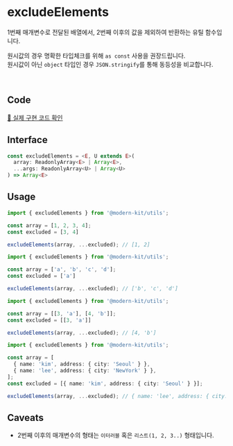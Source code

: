 # excludeElements

1번째 매개변수로 전달된 배열에서, 2번째 이후의 값을 제외하여 반환하는 유틸 함수입니다.

원시값의 경우 명확한 타입체크를 위해 `as const` 사용을 권장드립니다.  
원시값이 아닌 `object` 타입인 경우 `JSON.stringify`를 통해 동등성을 비교합니다.


<br />

## Code
[🔗 실제 구현 코드 확인](https://github.com/modern-agile-team/modern-kit/blob/main/packages/utils/src/array/excludeElements/index.ts)

## Interface
```ts title="typescript"
const excludeElements = <E, U extends E>(
  array: ReadonlyArray<E> | Array<E>,
  ...args: ReadonlyArray<U> | Array<U>
) => Array<E>
```

## Usage
```ts title="typescript"
import { excludeElements } from '@modern-kit/utils';

const array = [1, 2, 3, 4];
const excluded = [3, 4]

excludeElements(array, ...excluded); // [1, 2]
```

```ts title="typescript"
import { excludeElements } from '@modern-kit/utils';

const array = ['a', 'b', 'c', 'd'];
const excluded = ['a']

excludeElements(array, ...excluded); // ['b', 'c', 'd']
```

```ts title="typescript"
import { excludeElements } from '@modern-kit/utils';

const array = [[3, 'a'], [4, 'b']];
const excluded = [[3, 'a']]

excludeElements(array, ...excluded); // [4, 'b']
```

```ts title="typescript"
import { excludeElements } from '@modern-kit/utils';

const array = [
  { name: 'kim', address: { city: 'Seoul' } },
  { name: 'lee', address: { city: 'NewYork' } },
];
const excluded = [{ name: 'kim', address: { city: 'Seoul' } }];

excludeElements(array, ...excluded); // { name: 'lee', address: { city: 'NewYork' } }
```

## Caveats

- 2번째 이후의 매개변수의 형태는 `이터러블` 혹은 `리스트(1, 2, 3..)` 형태입니다.